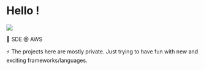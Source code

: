 # Hello !

<a href="https://www.linkedin.com/in/adrian-joshua-strutt-784494178/"><img src="https://img.shields.io/badge/-LinkedIn-0072b1?&style=for-the-badge&logo=linkedin&logoColor=white" /></a>

💬 SDE @ AWS

⚡ The projects here are mostly private. Just trying to have fun with new and exciting frameworks/languages.

<!--
**adrianjoshua-strutt/adrianjoshua-strutt** is a ✨ _special_ ✨ repository because its `README.md` (this file) appears on your GitHub profile.

Here are some ideas to get you started:

- 
- 
- 👯 I’m looking to collaborate on ...
- 🤔 I’m looking for help with ...
-  Ask me about ...
- 📫 How to reach me: ...
- 😄 Pronouns: ...
- ⚡ Fun fact: ...
-->
